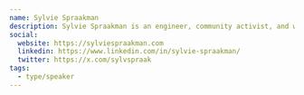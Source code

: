 ```yaml
---
name: Sylvie Spraakman
description: Sylvie Spraakman is an engineer, community activist, and water lover. She is currently working on her PhD at the University of Toronto.
social:
  website: https://sylviespraakman.com
  linkedin: https://www.linkedin.com/in/sylvie-spraakman/
  twitter: https://x.com/sylvspraak
tags:
  - type/speaker
---
```

